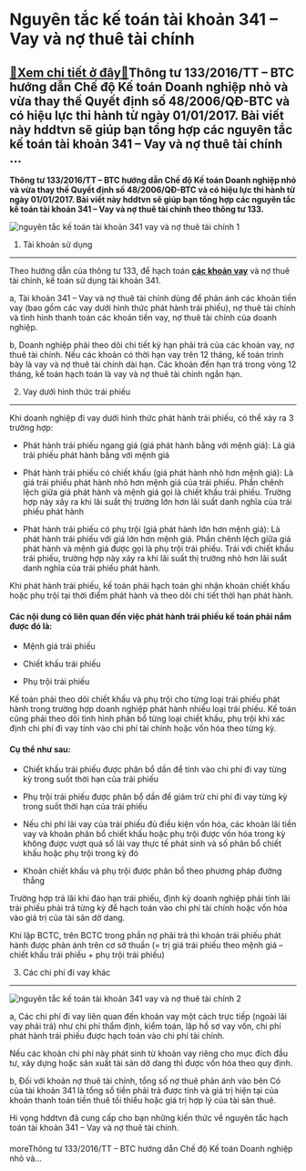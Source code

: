 Nguyên tắc kế toán tài khoản 341 – Vay và nợ thuê tài chính
===========================================================

[:gift:Xem chi tiết ở đây:gift:](https://hddtvn.com/nguyen-tac-ke-toan-tai-khoan-341-vay-va-no-thue-tai-chinh/)Thông tư 133/2016/TT – BTC hướng dẫn Chế độ Kế toán Doanh nghiệp nhỏ và vừa thay thế Quyết định số 48/2006/QĐ-BTC và có hiệu lực thi hành từ ngày 01/01/2017. Bài viết này hddtvn sẽ giúp bạn tổng hợp các nguyên tắc kế toán tài khoản 341 – Vay và nợ thuê tài chính …
------------------------------------------------------------------------------------------------------------------------------------------------------------------------------------------------------------------------------------------------------------------------

**Thông tư 133/2016/TT – BTC hướng dẫn Chế độ Kế toán Doanh nghiệp nhỏ và vừa thay thế Quyết định số 48/2006/QĐ-BTC và có hiệu lực thi hành từ ngày 01/01/2017. Bài viết này hddtvn sẽ giúp bạn tổng hợp các nguyên tắc kế toán tài khoản 341 – Vay và nợ thuê tài chính theo thông tư 133.**


![nguyên tắc kế toán tài khoản 341 vay và nợ thuê tài chính 1](https://hddtvn.com/wp-content/uploads/2021/01/vay-2.png)


1. Tài khoản sử dụng
--------------------


Theo hướng dẫn của thông tư 133, để hạch toán **[các khoản vay](#)** và nợ thuê tài chính, kế toán sử dụng tài khoản 341.


a, Tài khoản 341 – Vay và nợ thuê tài chính dùng để phản ánh các khoản tiền vay (bao gồm các vay dưới hình thức phát hành trái phiếu), nợ thuê tài chính và tình hình thanh toán các khoản tiền vay, nợ thuê tài chính của doanh nghiệp.


b, Doanh nghiệp phải theo dõi chi tiết kỳ hạn phải trả của các khoản vay, nợ thuê tài chính. Nếu các khoản có thời hạn vay trên 12 tháng, kế toán trình bày là vay và nợ thuê tài chính dài hạn. Các khoản đến hạn trả trong vòng 12 tháng, kế toán hạch toán là vay và nợ thuê tài chính ngắn hạn.


2. Vay dưới hình thức trái phiếu
--------------------------------


Khi doanh nghiệp đi vay dưới hình thức phát hành trái phiếu, có thể xảy ra 3 trường hợp:




* Phát hành trái phiếu ngang giá (giá phát hành bằng với mệnh giá): Là giá trái phiếu phát hành bằng với mệnh giá

* Phát hành trái phiếu có chiết khấu (giá phát hành nhỏ hơn mệnh giá): Là giá trái phiếu phát hành nhỏ hơn mệnh giá của trái phiếu. Phần chênh lệch giữa giá phát hành và mệnh giá gọi là chiết khấu trái phiếu. Trường hợp này xảy ra khi lãi suất thị trường lớn hơn lãi suất danh nghĩa của trái phiếu phát hành

* Phát hành trái phiếu có phụ trội (giá phát hành lớn hơn mệnh giá): Là phát hành trái phiếu với giá lớn hơn mệnh giá. Phần chênh lệch giữa giá phát hành và mệnh giá được gọi là phụ trội trái phiếu. Trái với chiết khấu trái phiếu, trường hợp này xảy ra khi lãi suất thị trường nhỏ hơn lãi suất danh nghĩa của trái phiếu phát hành.



Khi phát hành trái phiếu, kế toán phải hạch toán ghi nhận khoản chiết khấu hoặc phụ trội tại thời điểm phát hành và theo dõi chi tiết thời hạn phát hành.


#### Các nội dung có liên quan đến việc phát hành trái phiếu kế toán phải nắm được đó là:




* Mệnh giá trái phiếu

* Chiết khấu trái phiếu

* Phụ trội trái phiếu



Kế toán phải theo dõi chiết khấu và phụ trội cho từng loại trái phiếu phát hành trong trường hợp doanh nghiệp phát hành nhiều loại trái phiếu. Kế toán cũng phải theo dõi tình hình phân bổ từng loại chiết khấu, phụ trội khi xác định chi phí đi vay tính vào chi phí tài chính hoặc vốn hóa theo từng kỳ.


#### Cụ thể như sau:




* Chiết khấu trái phiếu được phân bổ dần để tính vào chi phí đi vay từng kỳ trong suốt thời hạn của trái phiếu

* Phụ trội trái phiếu được phân bổ dần để giảm trừ chi phí đi vay từng kỳ trong suốt thời hạn của trái phiếu

* Nếu chi phí lãi vay của trái phiếu đủ điều kiện vốn hóa, các khoản lãi tiền vay và khoản phân bổ chiết khấu hoặc phụ trội được vốn hóa trong kỳ không được vượt quá số lãi vay thực tế phát sinh và số phân bổ chiết khấu hoặc phụ trội trong kỳ đó

* Khoản chiết khấu và phụ trội được phân bổ theo phương pháp đường thẳng



Trường hợp trả lãi khi đáo hạn trái phiếu, định kỳ doanh nghiệp phải tính lãi trái phiếu phải trả từng kỳ để hạch toán vào chi phí tài chính hoặc vốn hóa vào giá trị của tài sản dở dang.


Khi lập BCTC, trên BCTC trong phần nợ phải trả thì khoản trái phiếu phát hành được phản ánh trên cơ sở thuần (= trị giá trái phiếu theo mệnh giá – chiết khấu trái phiếu + phụ trội trái phiếu)


3. Các chi phí đi vay khác
--------------------------


![nguyên tắc kế toán tài khoản 341 vay và nợ thuê tài chính 2](https://hddtvn.com/wp-content/uploads/2021/01/vay.jpg)


a, Các chi phí đi vay liên quan đến khoản vay một cách trực tiếp (ngoài lãi vay phải trả) như chi phí thẩm định, kiểm toán, lập hồ sơ vay vốn, chi phí phát hành trái phiếu được hạch toán vào chi phí tài chính.


Nếu các khoản chi phí này phát sinh từ khoản vay riêng cho mục đích đầu tư, xây dựng hoặc sản xuất tài sản dở dang thì được vốn hóa theo quy định.


b, Đối với khoản nợ thuê tài chính, tổng số nợ thuê phản ánh vào bên Có của tài khoản 341 là tổng số tiền phải trả được tính và giá trị hiện tại của khoản thanh toán tiền thuê tối thiểu hoặc giá trị hợp lý của tài sản thuê.


Hi vọng hddtvn đã cung cấp cho bạn những kiến thức về nguyên tắc hạch toán tài khoản 341 – Vay và nợ thuê tài chính.


#### 


moreThông tư 133/2016/TT – BTC hướng dẫn Chế độ Kế toán Doanh nghiệp nhỏ và…

